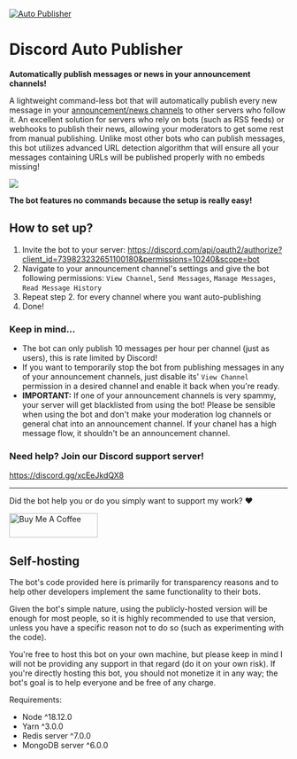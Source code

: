 [![Auto Publisher](https://cdn.discordapp.com/app-icons/739823232651100180/afc7325d445543050505179799e8fb7d.png)](https://discord.com/api/oauth2/authorize?client_id=739823232651100180&permissions=10240&scope=bot 'Auto Publisher bot')

# Discord Auto Publisher

**Automatically publish messages or news in your announcement channels!**

A lightweight command-less bot that will automatically publish every new message in your [announcement/news channels](https://support.discord.com/hc/en-us/articles/360032008192-Announcement-Channels-) to other servers who follow it. An excellent solution for servers who rely on bots (such as RSS feeds) or webhooks to publish their news, allowing your moderators to get some rest from manual publishing. Unlike most other bots who can publish messages, this bot utilizes advanced URL detection algorithm that will ensure all your messages containing URLs will be published properly with no embeds missing!

![](https://media.giphy.com/media/KxgsmVFc4nMF7U50UF/giphy.gif)

**The bot features no commands because the setup is really easy!**

## How to set up?

1. Invite the bot to your server: https://discord.com/api/oauth2/authorize?client_id=739823232651100180&permissions=10240&scope=bot
2. Navigate to your announcement channel's settings and give the bot following permissions: `View Channel`, `Send Messages`, `Manage Messages`, `Read Message History`
3. Repeat step 2. for every channel where you want auto-publishing
4. Done!

### Keep in mind...

- The bot can only publish 10 messages per hour per channel (just as users), this is rate limited by Discord!
- If you want to temporarily stop the bot from publishing messages in any of your announcement channels, just disable its' `View Channel` permission in a desired channel and enable it back when you're ready.
- **IMPORTANT:** If one of your announcement channels is very spammy, your server will get blacklisted from using the bot! Please be sensible when using the bot and don't make your moderation log channels or general chat into an announcement channel. If your chanel has a high message flow, it shouldn't be an announcement channel.

### Need help? Join our Discord support server!

https://discord.gg/xcEeJkdQX8

---

Did the bot help you or do you simply want to support my work? ❤️

<a href="https://www.buymeacoffee.com/Vedinsoh" target="_blank"><img src="https://cdn.buymeacoffee.com/buttons/v2/default-yellow.png" width="160" height="44" alt="Buy Me A Coffee"></a>

## Self-hosting

The bot's code provided here is primarily for transparency reasons and to help other developers implement the same functionality to their bots.

Given the bot's simple nature, using the publicly-hosted version will be enough for most people, so it is highly recommended to use that version, unless you have a specific reason not to do so (such as experimenting with the code).

You're free to host this bot on your own machine, but please keep in mind I will not be providing any support in that regard (do it on your own risk). If you're directly hosting this bot, you should not monetize it in any way; the bot's goal is to help everyone and be free of any charge.

Requirements:

- Node ^18.12.0
- Yarn ^3.0.0
- Redis server ^7.0.0
- MongoDB server ^6.0.0
